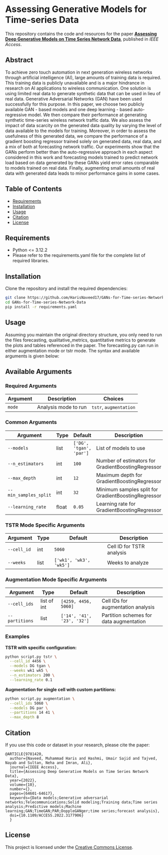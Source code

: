 # Assessing Generative Models for Time-series Data

This repository contains the code and resources for the paper [**Assessing Deep Generative Models on Time Series Network Data**](https://ieeexplore.ieee.org/document/9781420), published in *IEEE Access*. 

## Abstract

To achieve zero touch automation in next generation wireless networks through artificial intelligence (AI), large amounts of training data is required. This training data is publicly unavailable and is a major hindrance in research on AI applications to wireless communication. One solution is using limited real data to generate synthetic data that can be used in lieu of real data. Generative Adversarial Networks (GAN) have been used successfully for this purpose. In this paper, we choose two publicly available GAN - based models and one deep learning - based auto-regressive model. We then compare their performance at generating synthetic time-series wireless network traffic data. We also assess the impact of data scarcity on the generated data quality by varying the level of data available to the models for training. Moreover, in order to assess the usefulness of this generated data, we compare the performance of a gradient boosting regressor trained solely on generated data, real data, and a mix of both at forecasting network traffic. Our experiments show that the GANs perform better than the auto-regressive approach in each aspect considered in this work and forecasting models trained to predict network load based on data generated by these GANs yield error rates comparable to models trained on real data. Finally, augmenting small amounts of real data with generated data leads to minor performance gains in some cases.

## Table of Contents

- [Requirements](#requirements)
- [Installation](#installation)
- [Usage](#usage)
- [Citation](#citation)
- [License](#license)


## Requirements

- Python <= 3.12.2
- Please refer to the requirements.yaml file for the complete list of required libraries.

## Installation

Clone the repository and install the required dependencies:

```bash
git clone https://github.com/HarisNaveed17/GANs-for-Time-series-Network-Data.git
cd GANs-for-Time-series-Network-Data
pip install -r requirements.yaml
```

## Usage

Assuming you maintain the original directory structure, you only need to run the files forecasting, qualitative_metrics, quantitative metrics to generate the plots and tables referenced in the paper. The forecasting.py can run in either augmentation mode or tstr mode. The syntax and available arguments is given below:

## Available Arguments

### Required Arguments
| Argument | Description | Choices |
|----------|-------------|---------|
| `mode` | Analysis mode to run | `tstr`, `augmentation` |

### Common Arguments
| Argument | Type | Default | Description |
|----------|------|---------|-------------|
| `--models` | list | `['DG', 'tgan', 'par']` | List of models to use |
| `--n_estimators` | int | `100` | Number of estimators for GradientBoostingRegressor |
| `--max_depth` | int | `12` | Maximum depth for GradientBoostingRegressor |
| `--min_samples_split` | int | `32` | Minimum samples split for GradientBoostingRegressor |
| `--learning_rate` | float | `0.05` | Learning rate for GradientBoostingRegressor |

### TSTR Mode Specific Arguments
| Argument | Type | Default | Description |
|----------|------|---------|-------------|
| `--cell_id` | int | `5060` | Cell ID for TSTR analysis |
| `--weeks` | list | `['wk1', 'wk3', 'wk5']` | Weeks to analyze |

### Augmentation Mode Specific Arguments
| Argument | Type | Default | Description |
|----------|------|---------|-------------|
| `--cell_ids` | list of int | `[4259, 4456, 5060]` | Cell IDs for augmentation analysis |
| `--partitions` | list | `['14', '41', '23', '32']` | Partition schemes for data augmentation |


### Examples

**TSTR with specific configuration:**
```bash
python script.py tstr \
  --cell_id 4456 \
  --models DG tgan \
  --weeks wk1 wk5 \
  --n_estimators 200 \
  --learning_rate 0.1
```

**Augmentation for single cell with custom partitions:**
```bash
python script.py augmentation \
  --cell_ids 5060 \
  --models DG par \
  --partitions 14 41 \
  --max_depth 8
```

## Citation

If you use this code or dataset in your research, please cite the paper:

```
@ARTICLE{9781420,
  author={Naveed, Muhammad Haris and Hashmi, Umair Sajid and Tajved, Nayab and Sultan, Neha and Imran, Ali},
  journal={IEEE Access}, 
  title={Assessing Deep Generative Models on Time Series Network Data}, 
  year={2022},
  volume={10},
  number={},
  pages={64601-64617},
  keywords={Data models;Generative adversarial networks;Telecommunications;Solid modeling;Training data;Time series analysis;Predictive models;Machine learning;GAN;TimeGAN;PAR;DoppleGANger;time series;forecast analysis},
  doi={10.1109/ACCESS.2022.3177906}
  }

```

## License

This project is licensed under the [Creative Commons License](https://creativecommons.org/licenses/by/4.0/).
